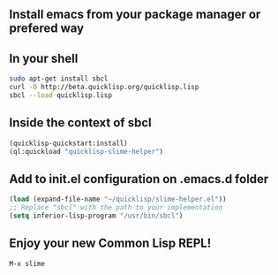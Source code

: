 Install emacs from your package manager or prefered way
-------------

In your shell
-------------
```bash
sudo apt-get install sbcl
curl -O http://beta.quicklisp.org/quicklisp.lisp
sbcl --load quicklisp.lisp
```

Inside the context of sbcl
--------------------------
```lisp
(quicklisp-quickstart:install)
(ql:quickload "quicklisp-slime-helper")
```

Add to init.el configuration on .emacs.d folder
---------------------------
```lisp
(load (expand-file-name "~/quicklisp/slime-helper.el"))
;; Replace "sbcl" with the path to your implementation
(setq inferior-lisp-program "/usr/bin/sbcl")
```

Enjoy your new Common Lisp REPL!
--------------------------------
```
M-x slime
```